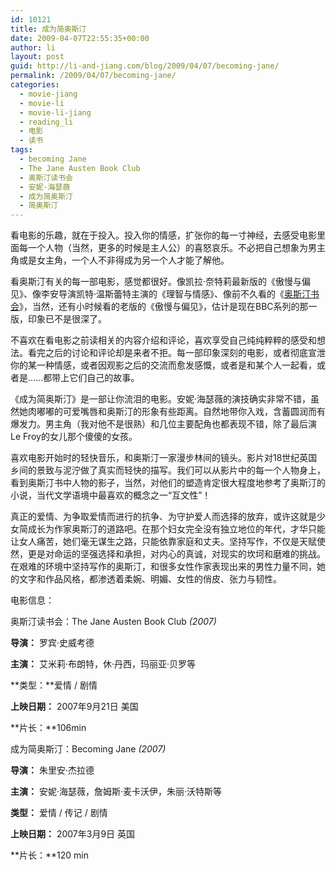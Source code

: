 ```yaml
---
id: 10121
title: 成为简奥斯汀
date: 2009-04-07T22:55:35+00:00
author: li
layout: post
guid: http://li-and-jiang.com/blog/2009/04/07/becoming-jane/
permalink: /2009/04/07/becoming-jane/
categories:
  - movie-jiang
  - movie-li
  - movie-li-jiang
  - reading_li
  - 电影
  - 读书
tags:
  - becoming Jane
  - The Jane Austen Book Club
  - 奥斯汀读书会
  - 安妮·海瑟薇
  - 成为简奥斯汀
  - 简奥斯汀
---
```

看电影的乐趣，就在于投入。投入你的情感，扩张你的每一寸神经，去感受电影里面每一个人物（当然，更多的时候是主人公）的喜怒哀乐。不必把自己想象为男主角或是女主角，一个人不非得成为另一个人才能了解他。

看奥斯汀有关的每一部电影，感觉都很好。像凯拉·奈特莉最新版的《傲慢与偏见》、像李安导演凯特·温斯蕾特主演的《理智与情感》、像前不久看的《[奥斯汀书会](http://www.mtime.com/movie/66532/)》，当然，还有小时候看的老版的《傲慢与偏见》，估计是现在BBC系列的那一版，印象已不是很深了。

不喜欢在看电影之前读相关的内容介绍和评论，喜欢享受自己纯纯粹粹的感受和想法。看完之后的讨论和评论却是来者不拒。每一部印象深刻的电影，或者彻底宣泄你的某一种情感，或者因观影之后的交流而愈发感慨，或者是和某个人一起看，或者是……都带上它们自己的故事。

《成为简奥斯汀》是一部让你流泪的电影。安妮·海瑟薇的演技确实非常不错，虽然她肉嘟嘟的可爱嘴唇和奥斯汀的形象有些距离。自然地带你入戏，含蓄圆润而有爆发力。男主角（我对他不是很熟）和几位主要配角也都表现不错，除了最后演Le Froy的女儿那个傻傻的女孩。

喜欢电影开始时的轻快音乐，和奥斯汀一家漫步林间的镜头。影片对18世纪英国乡间的景致与泥泞做了真实而轻快的描写。我们可以从影片中的每一个人物身上，看到奥斯汀书中人物的影子，当然，对他们的塑造肯定很大程度地参考了奥斯汀的小说，当代文学语境中最喜欢的概念之一“互文性”！

真正的爱情、为争取爱情而进行的抗争、为守护爱人而选择的放弃，或许这就是少女简成长为作家奥斯汀的道路吧。在那个妇女完全没有独立地位的年代，才华只能让女人痛苦，她们毫无谋生之路，只能依靠家庭和丈夫。坚持写作，不仅是天赋使然，更是对命运的坚强选择和承担，对内心的真诚，对现实的坎坷和磨难的挑战。在艰难的环境中坚持写作的奥斯汀，和很多女性作家表现出来的男性力量不同，她的文字和作品风格，都渗透着柔婉、明媚、女性的俏皮、张力与韧性。

电影信息：

奥斯汀读书会：The Jane Austen Book Club</a> _(2007</a>)_

**导演：** 罗宾·史威考德</a>

**主演：** 艾米莉·布朗特</a>，休·丹西</a>，玛丽亚·贝罗</a>等

**类型：**爱情</a> / 剧情</a>

**上映日期：** 2007年9月21日 美国

**片长：**106min

成为简奥斯汀</a>：Becoming Jane</a> _(2007</a>)_

**导演：** 朱里安·杰拉德</a>

**主演：** 安妮·海瑟薇</a>，詹姆斯·麦卡沃伊</a>，朱丽·沃特斯</a>等

**类型：** 爱情</a> / 传记</a> / 剧情</a>

**上映日期：** 2007年3月9日 英国

**片长：**120 min